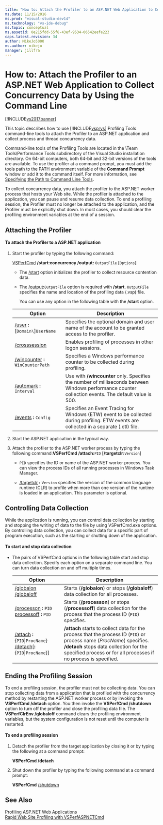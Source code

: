 ```yaml
---
title: "How to: Attach the Profiler to an ASP.NET Web Application to Collect Concurrency Data by Using the Command Line | Microsoft Docs"
ms.date: 11/15/2016
ms.prod: "visual-studio-dev14"
ms.technology: "vs-ide-debug"
ms.topic: conceptual
ms.assetid: 0e215fdd-55f8-43ef-9534-06542eefe223
caps.latest.revision: 34
author: MikeJo5000
ms.author: mikejo
manager: jillfra
---
```

# How to: Attach the Profiler to an ASP.NET Web Application to Collect Concurrency Data by Using the Command Line
[!INCLUDE[vs2017banner](../includes/vs2017banner.md)]

This topic describes how to use [!INCLUDE[vsprvs](../includes/vsprvs-md.md)] Profiling Tools command-line tools to attach the Profiler to an ASP.NET application and collect process and thread concurrency data.  

 Command-line tools of the Profiling Tools are located in the \Team Tools\Performance Tools subdirectory of the Visual Studio installation directory. On 64-bit computers, both 64-bit and 32-bit versions of the tools are available. To use the profiler at a command prompt, you must add the tools path to the PATH environment variable of the **Command Prompt** window or add it to the command itself. For more information, see [Specifying the Path to Command Line Tools](../profiling/specifying-the-path-to-profiling-tools-command-line-tools.md).  

 To collect concurrency data, you attach the profiler to the ASP.NET worker process that hosts your Web site. While the profiler is attached to the application, you can pause and resume data collection. To end a profiling session, the Profiler must no longer be attached to the application, and the Profiler must be explicitly shut down. In most cases, you should clear the profiling environment variables at the end of a session.  

## Attaching the Profiler  

#### To attach the Profiler to a ASP.NET application  

1. Start the profiler by typing the following command:  

    [VSPerfCmd](../profiling/vsperfcmd.md) **/start:concurrency /output:** `OutputFile` [`Options`]  

   - The [/start](../profiling/start.md) option initializes the profiler to collect resource contention data.  

   - The [/output](../profiling/output.md)**:**`OutputFile` option is required with **/start**. `OutputFile` specifies the name and location of the profiling data (.vsp) file.  

     You can use any option in the following table with the **/start** option.  

   |                               Option                               |                                                                     Description                                                                      |
   |--------------------------------------------------------------------|------------------------------------------------------------------------------------------------------------------------------------------------------|
   | [/user](../profiling/user-vsperfcmd.md) **:**[`Domain\`]`UserName` |                           Specifies the optional domain and user name of the account to be granted access to the profiler.                           |
   |           [/crosssession](../profiling/crosssession.md)            |                                               Enables profiling of processes in other logon sessions.                                                |
   |  [/wincounter](../profiling/wincounter.md) **:** `WinCounterPath`  |                                      Specifies a Windows performance counter to be collected during profiling.                                       |
   |       [/automark](../profiling/automark.md) **:** `Interval`       | Use with **/wincounter** only. Specifies the number of milliseconds between Windows performance counter collection events. The default value is 500. |
   |     [/events](../profiling/events-vsperfcmd.md) **:** `Config`     |       Specifies an Event Tracing for Windows (ETW) event to be collected during profiling. ETW events are collected in a separate (.etl) file.       |

2. Start the ASP.NET application in the typical way.  

3. Attach the profiler to the ASP.NET worker process by typing the following command:**VSPerfCmd /attach:**`PID` [**/targetclr:**`Version`]  

   -   `PID` specifies the ID or name of the ASP.NET worker process. You can view the process IDs of all running processes in Windows Task Manager.  

   -   [/targetclr](../profiling/targetclr.md) **:** `Version` specifies the version of the common language runtime (CLR) to profile when more than one version of the runtime is loaded in an application. This parameter is optional.  

## Controlling Data Collection  
 While the application is running, you can control data collection by starting and stopping the writing of data to the file by using VSPerfCmd.exe options. By controlling data collection, you can collect data for a specific part of program execution, such as the starting or shutting down of the application.  

#### To start and stop data collection  

- The pairs of VSPerfCmd options in the following table start and stop data collection. Specify each option on a separate command line. You can turn data collection on and off multiple times.  

    |Option|Description|  
    |------------|-----------------|  
    |[/globalon /globaloff](../profiling/globalon-and-globaloff.md)|Starts (**/globalon**) or stops (**/globaloff**) data collection for all processes.|  
    |[/processon](../profiling/processon-and-processoff.md) **:** `PID`  [processoff](../profiling/processon-and-processoff.md) **:** `PID`|Starts (**/processon**) or stops (**/processoff**) data collection for the process that the process ID (`PID`) specifies.|  
    |[/attach](../profiling/attach.md) **:**{`PID`&#124;`ProcName`} [/detach](../profiling/detach.md)[**:**{`PID`&#124;`ProcName`}]|**/attach** starts to collect data for the process that the process ID (`PID`) or process name (*ProcName*) specifies. **/detach** stops data collection for the specified process or for all processes if no process is specified.|  

## Ending the Profiling Session  
 To end a profiling session, the profiler must not be collecting data. You can stop collecting data from a application that is profiled with the concurrency method by restarting the ASP.NET worker process or by invoking the **VSPerfCmd /detach** option. You then invoke the **VSPerfCmd /shutdown** option to turn off the profiler and close the profiling data file. The **VSPerfClrEnv /globaloff** command clears the profiling environment variables, but the system configuration is not reset until the computer is restarted.  

#### To end a profiling session  

1. Detach the profiler from the target application by closing it or by typing the following at a command prompt:  

     **VSPerfCmd /detach**  

2. Shut down the profiler by typing the following command at a command prompt:  

     **VSPerfCmd**  [/shutdown](../profiling/shutdown.md)  

## See Also  
 [Profiling ASP.NET Web Applications](../profiling/command-line-profiling-of-aspnet-web-applications.md)   
 [Rapid Web Site Profiling with VSPerfASPNETCmd](../profiling/rapid-web-site-profiling-with-vsperfaspnetcmd.md)
